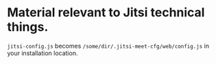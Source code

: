 # Material relevant to Jitsi technical things.

`jitsi-config.js` becomes `/some/dir/.jitsi-meet-cfg/web/config.js` in your installation location.
